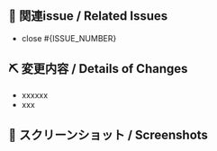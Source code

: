 ## 📝 関連issue / Related Issues

<!--
  ・ 関連するissue 番号を記載してください。
  ・ Please specify related Issue ID.

  ・ You can remove this section if there are no related issues
  ・ If the issue is related but doesn't close upon merge, you can just write - #{ISSUE_NUMBER} 🙆‍♂️
-->
- close #{ISSUE_NUMBER}

## ⛏ 変更内容 / Details of Changes
<!-- 変更を端的に箇条書きで -->
<!-- List down your changes concisely -->
- xxxxxx
- xxx

## 📸 スクリーンショット / Screenshots
<!-- スタイルなどの変更の場合はスクリーンショットがあるとレビューしやすいです -->
<!-- Changes in styles would be easier to review with screenshots! -->
